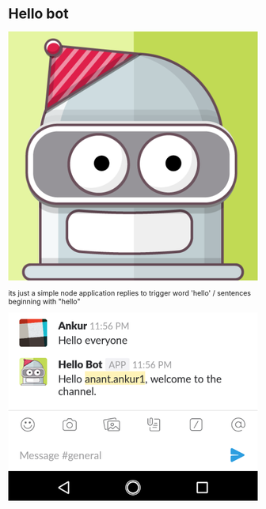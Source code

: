 # Hello bot

![profile](/assets/bot_profile.png)



its just a simple node application
replies to trigger word 'hello' / sentences beginning with "hello"



![in action](/assets/screenshot.png)
